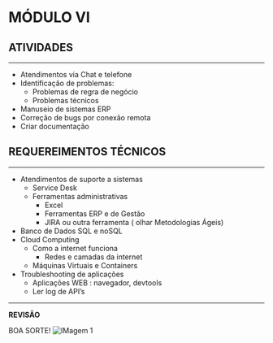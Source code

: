 # **MÓDULO VI**

## **ATIVIDADES**
___

* Atendimentos via Chat e telefone
* Identificação de problemas:
  * Problemas de regra de negócio
  * Problemas técnicos
* Manuseio de sistemas ERP
* Correção de bugs por conexão remota
* Criar documentação

## **REQUEREIMENTOS TÉCNICOS**
___

* Atendimentos de suporte a sistemas   
  * Service Desk  
  * Ferramentas administrativas  
    * Excel  
    * Ferramentas ERP e de Gestão  
    * JIRA ou outra ferramenta ( olhar Metodologias Ágeis)  
* Banco de Dados SQL e noSQL  
*  Cloud Computing
   * Como a internet funciona  
     * Redes e camadas da internet  
   * Máquinas Virtuais e Containers  
* Troubleshooting de aplicações  
  * Aplicações WEB   : navegador, devtools
  * Ler log de API’s
___
  **REVISÃO**

  BOA SORTE!
  ![IMagem 1](https://blog.bighouseweb.com.br/wp-content/uploads/2022/01/Linguagens-de-programacao-1140x660.jpg)  